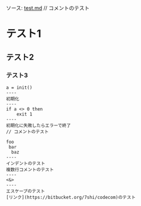 ソース: [test.md](test.md)
// コメントのテスト

# テスト1
## テスト2
### テスト3

```
a = init()
----
初期化
----
if a <> 0 then
	exit 1
----
初期化に失敗したらエラーで終了
// コメントのテスト
```

```
foo
 bar
  baz
----
インデントのテスト
複数行コメントのテスト
----
<&>
----
エスケープのテスト
[リンク](https://bitbucket.org/7shi/codecom)のテスト
```
